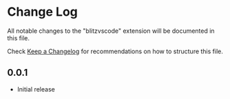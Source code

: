# Change Log

All notable changes to the "blitzvscode" extension will be documented in this file.

Check [Keep a Changelog](http://keepachangelog.com/) for recommendations on how to structure this file.

## 0.0.1

- Initial release